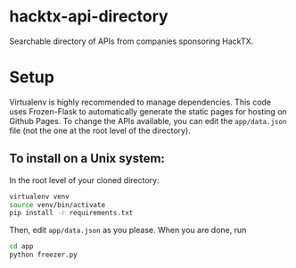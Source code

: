# hacktx-api-directory
Searchable directory of APIs from companies sponsoring HackTX.
# Setup
Virtualenv is highly recommended to manage dependencies. This code uses Frozen-Flask to automatically generate the static pages for hosting on Github Pages. To change the APIs available, you can edit the ```app/data.json``` file (not the one at the root level of the directory).
## To install on a Unix system:
In the root level of your cloned directory:
```bash
virtualenv venv
source venv/bin/activate
pip install -r requirements.txt
```
Then, edit ```app/data.json``` as you please. When you are done, run
```bash
cd app
python freezer.py
```
